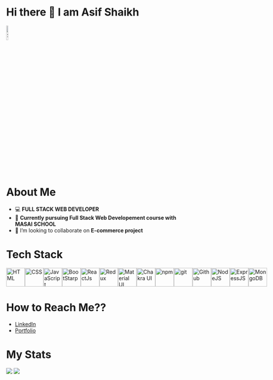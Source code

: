 
<h1> Hi there 👋   I am Asif Shaikh</h1>

<picture>
  <source media="(prefers-color-scheme: dark)" srcset="https://c4.wallpaperflare.com/wallpaper/967/89/86/minimalism-code-quote-text-wallpaper-preview.jpg">
  <source media="(prefers-color-scheme: light)" srcset="https://cdn-icons-png.flaticon.com/128/9307/9307653.png">
  <img alt="Shows an illustrated sun in light mode and a moon with stars in dark mode." src="https://user-images.githubusercontent.com/25423296/163456779-a8556205-d0a5-45e2-ac17-42d089e3c3f8.png" width="10%">
</picture>

# About Me
- :computer: **FULL STACK WEB DEVELOPER**
- :book: **Currently pursuing Full Stack Web Developement course with MASAI SCHOOL**
- 👯 I’m looking to collaborate on **E-commerce project**
# Tech Stack
<div style="display : flex">
<img alt="HTML" src="https://cdn-icons-png.flaticon.com/128/1051/1051277.png" width="50px">
<img alt="CSS" src="https://cdn-icons-png.flaticon.com/128/732/732190.png" width="50px">
<img alt="JavaScript" src="https://cdn-icons-png.flaticon.com/128/5968/5968292.png" width="50px">
<img alt="BootStarp" src="https://cdn-icons-png.flaticon.com/128/5968/5968672.png" width="50px">
  <img alt="ReactJs" src="https://cdn-icons-png.flaticon.com/128/1126/1126012.png" width="50px">
  <img alt="Redux" src="https://img.icons8.com/color/1x/redux.png" width="50px">
  <img alt="Material UI" src="https://img.icons8.com/color/1x/material-ui.png" width="50px">
  <img alt="Chakra UI" src="https://img.icons8.com/color/1x/chakra-ui.png" width="50px">
  <img alt="npm" src="https://img.icons8.com/color/1x/npm.png" width="50px">
<img alt="git" src="https://cdn-icons-png.flaticon.com/128/1240/1240970.png" width="50px">
  <img alt="Github" src="https://cdn-icons-png.flaticon.com/128/4926/4926624.png" width="50px">

 <img alt="NodeJS" src="https://img.icons8.com/fluency/1x/node-js.png" width="50px">
  <img alt="ExpressJS" src="https://img.icons8.com/ios/1x/express-js.png" width="50px">
<img alt="MongoDB" src="https://img.icons8.com/color/1x/mongodb.png" width="50px"> 
</div>

# How to Reach Me??
- [LinkedIn](https://www.linkedin.com/in/asif-shaikh-74bb26146/)
- [Portfolio](https://asifshaikh01.github.io/)

# My Stats

<img src="https://github-readme-streak-stats.herokuapp.com/?user=AsifShaikh01">
<img src="https://github-stats-alpha.vercel.app/api?username=AsifShaikh01">





<!--
**AsifShaikh01/AsifShaikh01** is a ✨ _special_ ✨ repository because its `README.md` (this file) appears on your GitHub profile.

Here are some ideas to get you started:

- 🔭 I’m currently working on ...
- 🌱 I’m currently learning ...
- 👯 I’m looking to collaborate on ...
- 🤔 I’m looking for help with ...
- 💬 Ask me about ...
- 📫 How to reach me: ...
- 😄 Pronouns: ...
- ⚡ Fun fact: ...
-->
 
